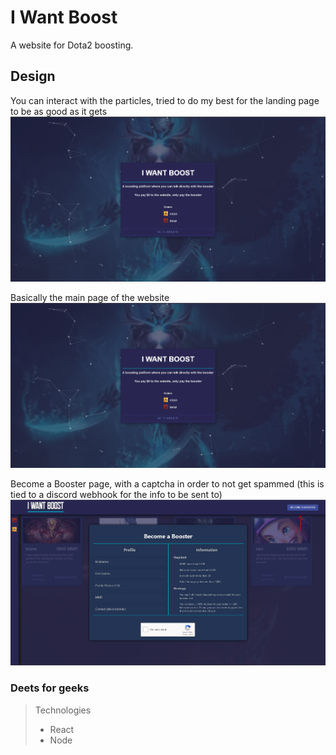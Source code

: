 # I Want Boost

A website for Dota2 boosting.

## Design

You can interact with the particles, tried to do my best for the landing page to be as good as it gets
![flying particles also](https://raw.githubusercontent.com/kranercc/iwantboost/main/pics/main.png)

Basically the main page of the website
![munca ne fura timpu](https://raw.githubusercontent.com/kranercc/iwantboost/main/pics/Screenshot_1.png)

Become a Booster page, with a captcha in order to not get spammed (this is tied to a discord webhook for the info to be sent to)
![ezpic](https://raw.githubusercontent.com/kranercc/iwantboost/main/pics/Screenshot_2.png)



### Deets for geeks

>Technologies
>* React
>* Node
